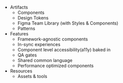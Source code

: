 <sbb-title level="1" text="What you get" class="page-title"></sbb-title>

- Artifacts
  - Components
  - Design Tokens
  - Figma Team Library (with Styles & Components)
  - Patterns
- Features
  - Framework-agnostic components
  - In-sync experiences
  - Component level accessibility(a11y) baked in
  - QA gates
  - Shared common language
  - Performance optimized components
- Resources
  - Assets & tools
